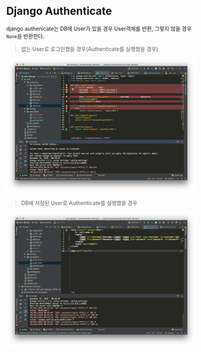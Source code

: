# Django Authenticate

django authenicate는 DB에 User가 있을 경우 User객체를 반환, 그렇지 않을 경우 `None`을 반환한다. 

> 없는 User로 로그인했을 경우(Authenticate를 실행했을 경우)
 
<img src="../img/authenticate_none.png">

> DB에 저장된 User로 Authenticate를 실행했을 경우

<img src="../img/authenticate_true.png">